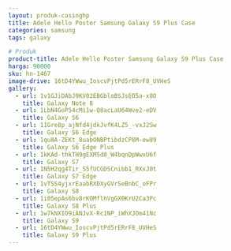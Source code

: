 ```yaml
---
layout: produk-casinghp
title: Adele Hello Poster Samsung Galaxy S9 Plus Case
categories: samsung
tags: galaxy

# Produk
product-title: Adele Hello Poster Samsung Galaxy S9 Plus Case
harga: 90000
sku: hn-1467
image-drive: 16tD4YWwu_IoscvPjtPd5rERrF8_UVHeS
gallery:
  - url: 1v1GJiDAbJ9KV02EBGbloBSJsEO5a-x8O
    title: Galaxy Note 8
  - url: 1LbN4GoP54cMi1w-Q8acLaU64Wve2-eDV
    title: Galaxy S6
  - url: 11Gre8p_ajNfd4jdkJvfK4LZ5_-vxJ2Sw
    title: Galaxy S6 Edge
  - url: 1qu8A-ZEKt_8uabONBPtibdzCP8M-ew89
    title: Galaxy S6 Edge Plus
  - url: 1kKAd-thkTH9gEXM5d8_W4bqnDpWwxU6f
    title: Galaxy S7
  - url: 1N5H2qg4Tir_S5fUCGDSCnibb1_RXxJ0t
    title: Galaxy S7 Edge
  - url: 1vTSS4yjxrEaabRXDXyGVrSeBnbC_oFPr
    title: Galaxy S8
  - url: 1i05epAs6bv8rKOMflhVgGX0KrU2Ca3Pc
    title: Galaxy S8 Plus
  - url: 1w7kNXIO9iANJvX-Rc1NP_iWhXJOm41Nc
    title: Galaxy S9
  - url: 16tD4YWwu_IoscvPjtPd5rERrF8_UVHeS
    title: Galaxy S9 Plus
---
```

